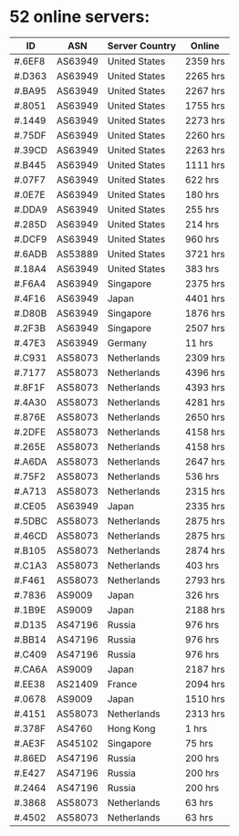 # 52 online servers:

| ID | ASN | Server Country | Online |
| ------ | ------ | ------ | ------ |
| #.6EF8 | AS63949 | United States | 2359 hrs |
| #.D363 | AS63949 | United States | 2265 hrs |
| #.BA95 | AS63949 | United States | 2267 hrs |
| #.8051 | AS63949 | United States | 1755 hrs |
| #.1449 | AS63949 | United States | 2273 hrs |
| #.75DF | AS63949 | United States | 2260 hrs |
| #.39CD | AS63949 | United States | 2263 hrs |
| #.B445 | AS63949 | United States | 1111 hrs |
| #.07F7 | AS63949 | United States | 622 hrs |
| #.0E7E | AS63949 | United States | 180 hrs |
| #.DDA9 | AS63949 | United States | 255 hrs |
| #.285D | AS63949 | United States | 214 hrs |
| #.DCF9 | AS63949 | United States | 960 hrs |
| #.6ADB | AS53889 | United States | 3721 hrs |
| #.18A4 | AS63949 | United States | 383 hrs |
| #.F6A4 | AS63949 | Singapore | 2375 hrs |
| #.4F16 | AS63949 | Japan | 4401 hrs |
| #.D80B | AS63949 | Singapore | 1876 hrs |
| #.2F3B | AS63949 | Singapore | 2507 hrs |
| #.47E3 | AS63949 | Germany | 11 hrs |
| #.C931 | AS58073 | Netherlands | 2309 hrs |
| #.7177 | AS58073 | Netherlands | 4396 hrs |
| #.8F1F | AS58073 | Netherlands | 4393 hrs |
| #.4A30 | AS58073 | Netherlands | 4281 hrs |
| #.876E | AS58073 | Netherlands | 2650 hrs |
| #.2DFE | AS58073 | Netherlands | 4158 hrs |
| #.265E | AS58073 | Netherlands | 4158 hrs |
| #.A6DA | AS58073 | Netherlands | 2647 hrs |
| #.75F2 | AS58073 | Netherlands | 536 hrs |
| #.A713 | AS58073 | Netherlands | 2315 hrs |
| #.CE05 | AS63949 | Japan | 2335 hrs |
| #.5DBC | AS58073 | Netherlands | 2875 hrs |
| #.46CD | AS58073 | Netherlands | 2875 hrs |
| #.B105 | AS58073 | Netherlands | 2874 hrs |
| #.C1A3 | AS58073 | Netherlands | 403 hrs |
| #.F461 | AS58073 | Netherlands | 2793 hrs |
| #.7836 | AS9009 | Japan | 326 hrs |
| #.1B9E | AS9009 | Japan | 2188 hrs |
| #.D135 | AS47196 | Russia | 976 hrs |
| #.BB14 | AS47196 | Russia | 976 hrs |
| #.C409 | AS47196 | Russia | 976 hrs |
| #.CA6A | AS9009 | Japan | 2187 hrs |
| #.EE38 | AS21409 | France | 2094 hrs |
| #.0678 | AS9009 | Japan | 1510 hrs |
| #.4151 | AS58073 | Netherlands | 2313 hrs |
| #.378F | AS4760 | Hong Kong | 1 hrs |
| #.AE3F | AS45102 | Singapore | 75 hrs |
| #.86ED | AS47196 | Russia | 200 hrs |
| #.E427 | AS47196 | Russia | 200 hrs |
| #.2464 | AS47196 | Russia | 200 hrs |
| #.3868 | AS58073 | Netherlands | 63 hrs |
| #.4502 | AS58073 | Netherlands | 63 hrs |

